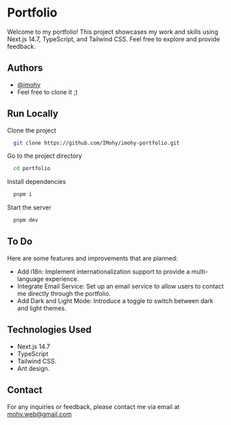 
# Portfolio

Welcome to my portfolio! This project showcases my work and skills using Next.js 14.7, TypeScript, and Tailwind CSS. Feel free to explore and provide feedback.




## Authors

- [@imohy](https://www.github.com/imohy)
- Feel free to clone it ;)  


## Run Locally

Clone the project

```bash
  git clone https://github.com/IMohy/imohy-portfolio.git
```

Go to the project directory

```bash
  cd portfolio
```

Install dependencies

```bash
  pnpm i
```

Start the server

```bash
  pnpm dev
```


## To Do

Here are some features and improvements that are planned:


- Add i18n: Implement internationalization support to provide a     multi-language experience.
- Integrate Email Service: Set up an email service to allow users to contact me directly through the portfolio.
- Add Dark and Light Mode: Introduce a toggle to switch between dark and light themes.



## Technologies Used

- Next.js 14.7
- TypeScript
- Tailwind CSS.
- Ant design.


## Contact

For any inquiries or feedback, please contact me via email at mohy.web@gmail.com
